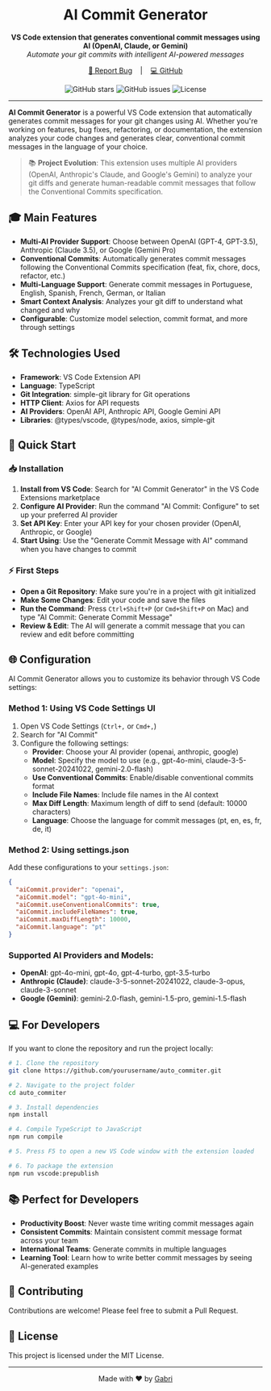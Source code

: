 <p align="center">
  <h1 align="center">AI Commit Generator</h1>
</p>

<p align="center">
  <strong>VS Code extension that generates conventional commit messages using AI (OpenAI, Claude, or Gemini)</strong><br>
  <em>Automate your git commits with intelligent AI-powered messages</em>
</p>

<p align="center">
  <a href="https://github.com/yourusername/auto_commiter/issues" target="_blank">🐛 Report Bug</a>
  &nbsp;&nbsp;&nbsp;|&nbsp;&nbsp;&nbsp;
  <a href="https://github.com/yourusername/auto_commiter" target="_blank">💻 GitHub</a>
</p>

<p align="center">
  <img src="https://img.shields.io/github/stars/yourusername/auto_commiter?style=social" alt="GitHub stars">
  <img src="https://img.shields.io/github/issues/yourusername/auto_commiter" alt="GitHub issues">
  <img src="https://img.shields.io/github/license/yourusername/auto_commiter" alt="License">
</p>

---

**AI Commit Generator** is a powerful VS Code extension that automatically generates commit messages for your git changes using AI. Whether you're working on features, bug fixes, refactoring, or documentation, the extension analyzes your code changes and generates clear, conventional commit messages in the language of your choice.

> 📚 **Project Evolution**: This extension uses multiple AI providers (OpenAI, Anthropic's Claude, and Google's Gemini) to analyze your git diffs and generate human-readable commit messages that follow the Conventional Commits specification.

## 🎓 Main Features

* **Multi-AI Provider Support**: Choose between OpenAI (GPT-4, GPT-3.5), Anthropic (Claude 3.5), or Google (Gemini Pro)
* **Conventional Commits**: Automatically generates commit messages following the Conventional Commits specification (feat, fix, chore, docs, refactor, etc.)
* **Multi-Language Support**: Generate commit messages in Portuguese, English, Spanish, French, German, or Italian
* **Smart Context Analysis**: Analyzes your git diff to understand what changed and why
* **Configurable**: Customize model selection, commit format, and more through settings

## 🛠️ Technologies Used

* **Framework**: VS Code Extension API
* **Language**: TypeScript
* **Git Integration**: simple-git library for Git operations
* **HTTP Client**: Axios for API requests
* **AI Providers**: OpenAI API, Anthropic API, Google Gemini API
* **Libraries**: @types/vscode, @types/node, axios, simple-git

## 🚀 Quick Start

### 📥 Installation

1. **Install from VS Code**: Search for "AI Commit Generator" in the VS Code Extensions marketplace
2. **Configure AI Provider**: Run the command "AI Commit: Configure" to set up your preferred AI provider
3. **Set API Key**: Enter your API key for your chosen provider (OpenAI, Anthropic, or Google)
4. **Start Using**: Use the "Generate Commit Message with AI" command when you have changes to commit

### ⚡ First Steps

- **Open a Git Repository**: Make sure you're in a project with git initialized
- **Make Some Changes**: Edit your code and save the files
- **Run the Command**: Press `Ctrl+Shift+P` (or `Cmd+Shift+P` on Mac) and type "AI Commit: Generate Commit Message"
- **Review & Edit**: The AI will generate a commit message that you can review and edit before committing

## 🌐 Configuration

AI Commit Generator allows you to customize its behavior through VS Code settings:

### Method 1: Using VS Code Settings UI

1. Open VS Code Settings (`Ctrl+,` or `Cmd+,`)
2. Search for "AI Commit"
3. Configure the following settings:
   - **Provider**: Choose your AI provider (openai, anthropic, google)
   - **Model**: Specify the model to use (e.g., gpt-4o-mini, claude-3-5-sonnet-20241022, gemini-2.0-flash)
   - **Use Conventional Commits**: Enable/disable conventional commits format
   - **Include File Names**: Include file names in the AI context
   - **Max Diff Length**: Maximum length of diff to send (default: 10000 characters)
   - **Language**: Choose the language for commit messages (pt, en, es, fr, de, it)

### Method 2: Using settings.json

Add these configurations to your `settings.json`:

```json
{
  "aiCommit.provider": "openai",
  "aiCommit.model": "gpt-4o-mini",
  "aiCommit.useConventionalCommits": true,
  "aiCommit.includeFileNames": true,
  "aiCommit.maxDiffLength": 10000,
  "aiCommit.language": "pt"
}
```

### Supported AI Providers and Models:

- **OpenAI**: gpt-4o-mini, gpt-4o, gpt-4-turbo, gpt-3.5-turbo
- **Anthropic (Claude)**: claude-3-5-sonnet-20241022, claude-3-opus, claude-3-sonnet
- **Google (Gemini)**: gemini-2.0-flash, gemini-1.5-pro, gemini-1.5-flash

## 💻 For Developers

If you want to clone the repository and run the project locally:

```bash
# 1. Clone the repository
git clone https://github.com/yourusername/auto_commiter.git

# 2. Navigate to the project folder
cd auto_commiter

# 3. Install dependencies
npm install

# 4. Compile TypeScript to JavaScript
npm run compile

# 5. Press F5 to open a new VS Code window with the extension loaded

# 6. To package the extension
npm run vscode:prepublish
```

## 📚 Perfect for Developers

- **Productivity Boost**: Never waste time writing commit messages again
- **Consistent Commits**: Maintain consistent commit message format across your team
- **International Teams**: Generate commits in multiple languages
- **Learning Tool**: Learn how to write better commit messages by seeing AI-generated examples

## 🤝 Contributing

Contributions are welcome! Please feel free to submit a Pull Request.

## 📄 License

This project is licensed under the MIT License.

---

<p align="center">
  Made with ❤️ by <a href="https://github.com/yourusername" target="_blank">Gabri</a>
</p>

